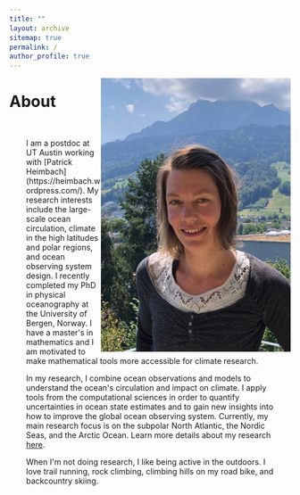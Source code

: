 ```yaml
---
title: ""
layout: archive
sitemap: true
permalink: /
author_profile: true
---
```


<img src="/assets/images/NoraLoose.JPG" width="340px" alt="Nora Loose" align="right" />

# About


<span style="padding:30px;display:block">
I am a postdoc at UT Austin working with [Patrick Heimbach](https://heimbach.wordpress.com/). My research interests include the large-scale ocean circulation, climate in the high latitudes and polar regions, and ocean observing system design.
I recently completed my PhD in physical oceanography at the University of Bergen, Norway. I have a master's in mathematics and I am motivated to make mathematical tools more accessible for climate research.

In my research, I combine ocean observations and models to understand the ocean's circulation and impact on climate.
I apply tools from the computational sciences in order to quantify uncertainties in ocean state estimates and to gain new insights into how to improve the global ocean observing system.
Currently, my main research focus is on the subpolar North Atlantic, the Nordic Seas, and the Arctic Ocean.
Learn more details about my research [here](/research/).

When I'm not doing research, I like being active in the outdoors. I love trail running, rock climbing, climbing hills on my road bike, and backcountry skiing.

</span>
